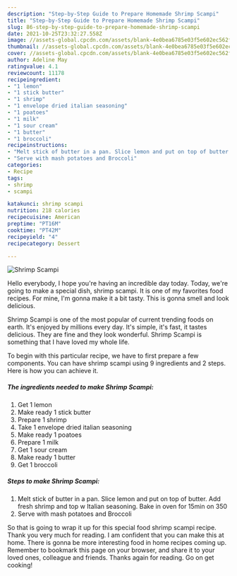 ```yaml
---
description: "Step-by-Step Guide to Prepare Homemade Shrimp Scampi"
title: "Step-by-Step Guide to Prepare Homemade Shrimp Scampi"
slug: 86-step-by-step-guide-to-prepare-homemade-shrimp-scampi
date: 2021-10-25T23:32:27.558Z
image: //assets-global.cpcdn.com/assets/blank-4e0bea6785e03f5e602ec562f230caae08da540cada707380b4fe1bbebba43da.png
thumbnail: //assets-global.cpcdn.com/assets/blank-4e0bea6785e03f5e602ec562f230caae08da540cada707380b4fe1bbebba43da.png
cover: //assets-global.cpcdn.com/assets/blank-4e0bea6785e03f5e602ec562f230caae08da540cada707380b4fe1bbebba43da.png
author: Adeline May
ratingvalue: 4.1
reviewcount: 11178
recipeingredient:
- "1 lemon"
- "1 stick butter"
- "1 shrimp"
- "1 envelope dried italian seasoning"
- "1 poatoes"
- "1 milk"
- "1 sour cream"
- "1 butter"
- "1 broccoli"
recipeinstructions:
- "Melt stick of butter in a pan. Slice lemon and put on top of butter. Add fresh shrimp and top w Italian seasoning. Bake in oven for 15min on 350"
- "Serve with mash potatoes and Broccoli"
categories:
- Recipe
tags:
- shrimp
- scampi

katakunci: shrimp scampi 
nutrition: 218 calories
recipecuisine: American
preptime: "PT16M"
cooktime: "PT42M"
recipeyield: "4"
recipecategory: Dessert

---
```



![Shrimp Scampi](//assets-global.cpcdn.com/assets/blank-4e0bea6785e03f5e602ec562f230caae08da540cada707380b4fe1bbebba43da.png)

Hello everybody, I hope you're having an incredible day today. Today, we're going to make a special dish, shrimp scampi. It is one of my favorites food recipes. For mine, I'm gonna make it a bit tasty. This is gonna smell and look delicious.

Shrimp Scampi is one of the most popular of current trending foods on earth. It's enjoyed by millions every day. It's simple, it's fast, it tastes delicious. They are fine and they look wonderful. Shrimp Scampi is something that I have loved my whole life.




To begin with this particular recipe, we have to first prepare a few components. You can have shrimp scampi using 9 ingredients and 2 steps. Here is how you can achieve it.

<!--inarticleads1-->

##### The ingredients needed to make Shrimp Scampi:

1. Get 1 lemon
1. Make ready 1 stick butter
1. Prepare 1 shrimp
1. Take 1 envelope dried italian seasoning
1. Make ready 1 poatoes
1. Prepare 1 milk
1. Get 1 sour cream
1. Make ready 1 butter
1. Get 1 broccoli




<!--inarticleads2-->

##### Steps to make Shrimp Scampi:

1. Melt stick of butter in a pan. Slice lemon and put on top of butter. Add fresh shrimp and top w Italian seasoning. Bake in oven for 15min on 350
1. Serve with mash potatoes and Broccoli




So that is going to wrap it up for this special food shrimp scampi recipe. Thank you very much for reading. I am confident that you can make this at home. There is gonna be more interesting food in home recipes coming up. Remember to bookmark this page on your browser, and share it to your loved ones, colleague and friends. Thanks again for reading. Go on get cooking!
